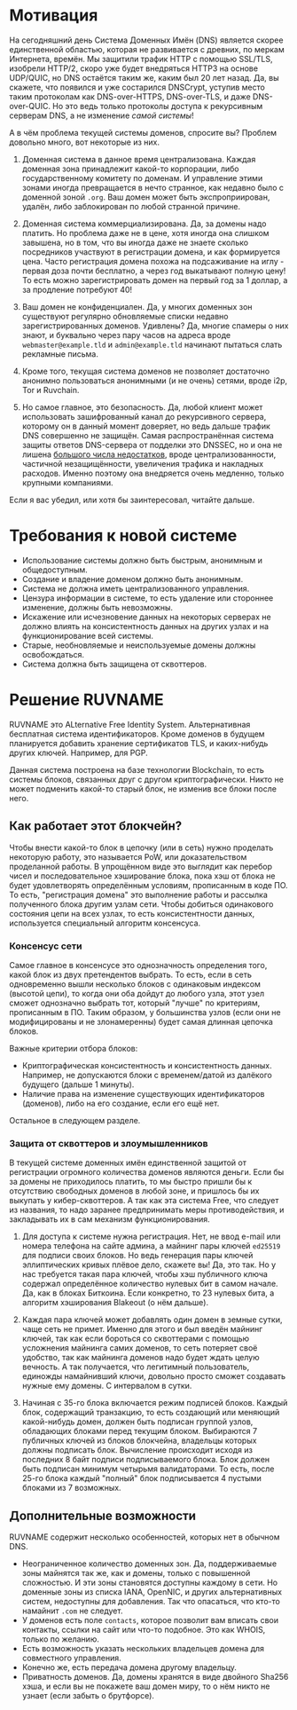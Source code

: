 # Мотивация
На сегодняшний день Система Доменных Имён (DNS) является скорее единственной областью, которая не развивается с древних, по меркам Интернета, времён.
Мы защитили трафик HTTP с помощью SSL/TLS, изобрели HTTP/2, скоро уже будет внедряться HTTP3 на основе UDP/QUIC, но DNS остаётся таким же, каким был 20 лет назад.
Да, вы скажете, что появился и уже состарился DNSCrypt, уступив место таким протоколам как DNS-over-HTTPS, DNS-over-TLS, и даже DNS-over-QUIC.
Но это ведь только протоколы доступа к рекурсивным серверам DNS, а не изменение _самой системы_!

А в чём проблема текущей системы доменов, спросите вы? Проблем довольно много, вот некоторые из них.

1. Доменная система в данное время централизована. Каждая доменная зона принадлежит какой-то корпорации, либо государственному комитету по доменам.
И управление этими зонами иногда превращается в нечто странное, как недавно было с доменной зоной `.org`. Ваш домен может быть экспроприирован, удалён, либо заблокирован по любой странной причине.

2. Доменная система коммерциализирована. Да, за домены надо платить. Но проблема даже не в цене, хотя иногда она слишком завышена, но в том, что вы иногда даже не знаете сколько посредников участвуют в регистрации домена, и как формируется цена.
Часто регистрация домена похожа на подсаживание на иглу - первая доза почти бесплатно, а через год выкатывают полную цену! То есть можно зарегистрировать домен на первый год за 1 доллар, а за продление потребуют 40!

3. Ваш домен не конфиденциален. Да, у многих доменных зон существуют регулярно обновляемые списки недавно зарегистрированных доменов.
Удивлены? Да, многие спамеры о них знают, и буквально через пару часов на адреса вроде `webmaster@example.tld` и `admin@example.tld` начинают пытаться слать рекламные письма.

4. Кроме того, текущая система доменов не позволяет достаточно анонимно пользоваться анонимными (и не очень) сетями, вроде i2p, Tor и Ruvchain.

5. Но самое главное, это безопасность. Да, любой клиент может использовать зашифрованный канал до рекурсивного сервера, которому он в данный момент доверяет, но ведь дальше трафик DNS совершенно не защищён.
Самая распространённая система защиты ответов DNS-сервера от подделки это DNSSEC, но и она не лишена [большого числа недостатков](https://ru.wikipedia.org/wiki/DNSSEC#Проблемы_внедрения_и_недостатки), вроде централизованности, частичной незащищённости, увеличения трафика и накладных расходов. 
Именно поэтому она внедряется очень медленно, только крупными компаниями.
   
Если я вас убедил, или хотя бы заинтересовал, читайте дальше.

# Требования к новой системе
* Использование системы должно быть быстрым, анонимным и общедоступным.
* Создание и владение доменом должно быть анонимным.
* Система не должна иметь централизованного управления.
* Цензура информации в системе, то есть удаление или стороннее изменение, должны быть невозможны.
* Искажение или исчезновение данных на некоторых серверах не должно влиять на консистентность данных на других узлах и на функционирование всей системы.
* Старые, необновляемые и неиспользуемые домены должны освобождаться.
* Система должна быть защищена от сквоттеров.

# Решение RUVNAME
RUVNAME это ALternative Free Identity System. Альтернативная бесплатная система идентификаторов. Кроме доменов в будущем планируется добавить хранение сертификатов TLS, и каких-нибудь других ключей. Например, для PGP.

Данная система построена на базе технологии Blockchain, то есть системы блоков, связанных друг с другом криптографически. Никто не может подменить какой-то старый блок, не изменив все блоки после него.

## Как работает этот блокчейн?
Чтобы внести какой-то блок в цепочку (или в сеть) нужно проделать некоторую работу, это называется PoW, или доказательством проделанной работы.
В упрощённом виде это выглядит как перебор чисел и последовательное хэширование блока, пока хэш от блока не будет удовлетворять определённым условиям, прописанным в коде ПО.
То есть, "регистрация домена" это выполнение работы и рассылка полученного блока другим узлам сети.
Чтобы добиться одинакового состояния цепи на всех узлах, то есть консистентности данных, используется специальный алгоритм консенсуса.

### Консенсус сети
Самое главное в консенсусе это однозначность определения того, какой блок из двух претендентов выбрать.
То есть, если в сеть одновременно вышли несколько блоков с одинаковым индексом (высотой цепи),
то когда они оба дойдут до любого узла, этот узел сможет однозначно выбрать тот, который "лучше" по критериям, прописанным в ПО.
Таким образом, у большинства узлов (если они не модифицированы и не злонамеренны) будет самая длинная цепочка блоков.

Важные критерии отбора блоков:
* Криптографическая консистентность и консистентность данных. Например, не допускаются блоки с временем/датой из далёкого будущего (дальше 1 минуты).
* Наличие права на изменение существующих идентификаторов (доменов), либо на его создание, если его ещё нет.

Остальное в следующем разделе.

### Защита от сквоттеров и злоумышленников
В текущей системе доменных имён единственной защитой от регистрации огромного количества доменов являются деньги.
Если бы за домены не приходилось платить, то мы быстро пришли бы к отсутствию свободных доменов в любой зоне, и пришлось бы их выкупать у кибер-сквоттеров.
А так как эта система Free, что следует из названия, то надо заранее предпринимать меры противодействия, и закладывать их в сам механизм функционирования.

1. Для доступа к системе нужна регистрация.
Нет, не ввод e-mail или номера телефона на сайте админа, а майнинг пары ключей `ed25519` для подписи своих блоков.
Но ведь генерация пары ключей эллиптических кривых плёвое дело, скажете вы! Да, это так. Но у нас требуется такая пара ключей, чтобы хэш публичного ключа содержал определённое количество нулевых бит в самом начале.
Да, как в блоках Биткоина. Если конкретно, то 23 нулевых бита, а алгоритм хэширования Blakeout (о нём дальше).

2. Каждая пара ключей может добавлять один домен в земные сутки, чаще сеть не примет. Именно для этого и был введён майнинг ключей, так как если бороться со сквоттерами с помощью усложнения майнинга самих доменов, то сеть потеряет своё удобство, так как майнинга доменов надо будет ждать целую вечность.
А так получается, что легитимный пользователь, единожды намайнивший ключи, довольно просто сможет создавать нужные ему домены. С интервалом в сутки.

3. Начиная с 35-го блока включается режим подписей блоков.
Каждый блок, содержащий транзакцию, то есть создающий или меняющий какой-нибудь домен, должен быть подписан группой узлов, обладающих блоками перед текущим блоком.
Выбираются 7 публичных ключей из блоков блокчейна, владельцы которых должны подписать блок.
Вычисление происходит исходя из последних 8 байт подписи подписываемого блока.
Блок должен быть подписан минимум четырьмя валидаторами. То есть, после 25-го блока каждый "полный" блок подписывается 4 пустыми блоками из 7 возможных.

## Дополнительные возможности
RUVNAME содержит несколько особенностей, которых нет в обычном DNS.
* Неограниченное количество доменных зон. Да, поддерживаемые зоны майнятся так же, как и домены, только с повышенной сложностью.
И эти зоны становятся доступны каждому в сети.
Но доменные зоны из списка IANA, OpenNIC, и других альтернативных систем, недоступны для добавления.
Так что опасаться, что кто-то намайнит `.com` не следует.
* У доменов есть поле `contacts`, которое позволит вам вписать свои контакты, ссылки на сайт или что-то подобное. Это как WHOIS, только по желанию.
* Есть возможность указать нескольких владельцев домена для совместного управления.
* Конечно же, есть передача домена другому владельцу.
* Приватность доменов. Да, домены хранятся в виде двойного Sha256 хэша, и если вы не покажете ваш домен миру, то о нём никто не узнает (если забыть о брутфорсе).
